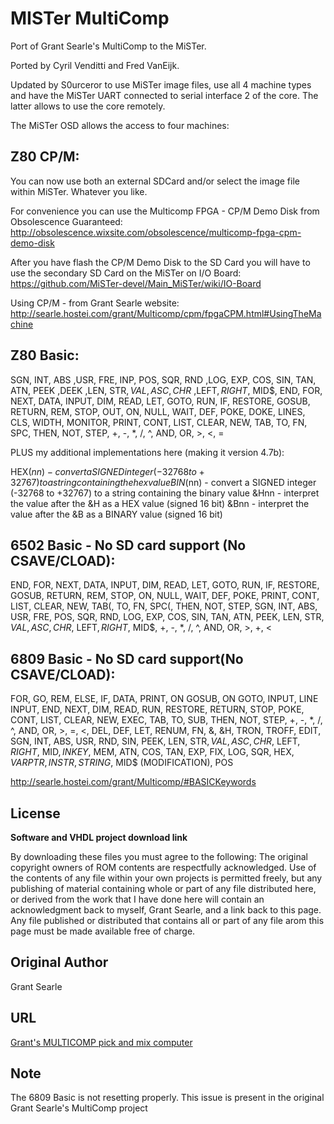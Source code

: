 MISTer MultiComp 
================

Port of Grant Searle's MultiComp to the MiSTer. 

Ported by Cyril Venditti and Fred VanEijk.

Updated by S0urceror to use MiSTer image files, use all 4 machine types and have the MiSTer 
UART connected to serial interface 2 of the core. The latter allows to use the core remotely.

The MiSTer OSD allows the access to four machines:

## Z80 CP/M: 
You can now use both an external SDCard and/or select the image file within MiSTer. Whatever you like.

For convenience you can use the Multicomp FPGA - CP/M Demo Disk from Obsolescence Guaranteed:
http://obsolescence.wixsite.com/obsolescence/multicomp-fpga-cpm-demo-disk

After you have flash the CP/M Demo Disk to the SD Card you will have to use the secondary SD Card on the MiSTer on I/O Board:
https://github.com/MiSTer-devel/Main_MiSTer/wiki/IO-Board

Using CP/M - from Grant Searle website:
http://searle.hostei.com/grant/Multicomp/cpm/fpgaCPM.html#UsingTheMachine

## Z80 Basic:
SGN, INT, ABS ,USR, FRE, INP, POS, SQR, RND ,LOG, EXP, COS, SIN, TAN, ATN, PEEK ,DEEK ,LEN, STR$, VAL ,ASC, CHR$ ,LEFT$, 
RIGHT$, MID$, END, FOR, NEXT, DATA, INPUT, DIM, READ, LET, GOTO, RUN, IF, RESTORE, GOSUB, RETURN, REM, STOP, OUT, ON, 
NULL, WAIT,  DEF, POKE, DOKE, LINES, CLS, WIDTH, MONITOR, PRINT, CONT, LIST, CLEAR, NEW, TAB, TO, FN, SPC, THEN, NOT, 
STEP, +, -, *, /, ^, AND, OR, >, <, = 

PLUS my additional implementations here (making it version 4.7b):

HEX$(nn) - convert a SIGNED integer (-32768 to +32767) to a string containing the hex value
BIN$(nn) - convert a SIGNED integer (-32768 to +32767) to a string containing the binary value
&Hnn - interpret the value after the &H as a HEX value (signed 16 bit)
&Bnn - interpret the value after the &B as a BINARY value (signed 16 bit)

## 6502 Basic - No SD card support (No CSAVE/CLOAD):
END, FOR, NEXT, DATA, INPUT, DIM, READ, LET, GOTO, RUN, IF, RESTORE, GOSUB, RETURN, REM, STOP, ON, NULL, WAIT, DEF, POKE, PRINT,
CONT, LIST, CLEAR, NEW, TAB(, TO, FN, SPC(, THEN, NOT, STEP, SGN, INT, ABS, USR, FRE, POS, SQR, RND, LOG, EXP, COS, SIN, TAN, ATN,
PEEK, LEN, STR$, VAL, ASC, CHR$, LEFT$, RIGHT$, MID$, +, -, *, /, ^, AND, OR, >, +, <

## 6809 Basic - No SD card support(No CSAVE/CLOAD):
FOR, GO, REM, ELSE, IF, DATA, PRINT, ON GOSUB, ON GOTO, INPUT, LINE INPUT, END, NEXT, DIM, READ, RUN, RESTORE, RETURN, STOP, POKE,
CONT, LIST, CLEAR, NEW, EXEC, TAB, TO, SUB, THEN, NOT, STEP, +, -, *, /, ^, AND, OR, >, =, <, DEL, DEF, LET, RENUM, FN, &, &H, TRON,
TROFF, EDIT, SGN, INT, ABS, USR, RND, SIN, PEEK, LEN, STR$, VAL, ASC, CHR$, LEFT$, RIGHT$, MID$, INKEY$, MEM, ATN, COS, TAN, EXP, FIX,
LOG, SQR, HEX$, VARPTR, INSTR, STRING$, MID$ (MODIFICATION), POS

http://searle.hostei.com/grant/Multicomp/#BASICKeywords

## License

__Software and VHDL project download link__

By downloading these files you must agree to the following: The original
copyright owners of ROM contents are respectfully acknowledged.  Use of the
contents of any file within your own projects is permitted freely, but any
publishing of material containing whole or part of any file distributed
here, or derived from the work that I have done here will contain an
acknowledgment back to myself, Grant Searle, and a link back to this page.
Any file published or distributed that contains all or part of any file
arom this page must be made available free of charge.

## Original Author
Grant Searle

## URL
[Grant's MULTICOMP pick and mix computer](http://searle.hostei.com/grant/Multicomp/index.html)

## Note
The 6809 Basic is not resetting  properly. This issue is present in the original Grant Searle's MultiComp project

